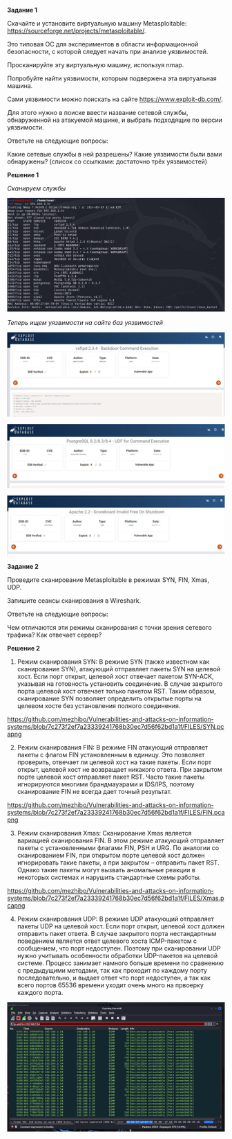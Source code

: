 **Задание 1**

Скачайте и установите виртуальную машину Metasploitable: https://sourceforge.net/projects/metasploitable/.

Это типовая ОС для экспериментов в области информационной безопасности, с которой следует начать при анализе уязвимостей.

Просканируйте эту виртуальную машину, используя nmap.

Попробуйте найти уязвимости, которым подвержена эта виртуальная машина.

Сами уязвимости можно поискать на сайте https://www.exploit-db.com/.

Для этого нужно в поиске ввести название сетевой службы, обнаруженной на атакуемой машине, и выбрать подходящие по версии уязвимости.

Ответьте на следующие вопросы:

Какие сетевые службы в ней разрешены?
Какие уязвимости были вами обнаружены? (список со ссылками: достаточно трёх уязвимостей)



**Решение 1**

*Сканируем службы*

![alt text](https://github.com/mezhibo/Vulnerabilities-and-attacks-on-information-systems/blob/d15cfd51957c25ace85af9ff158a3a5bf97466fb/IMG/1.jpg)

*Теперь ищем уязвимости на сайте баз уязвимостей*

![alt text](https://github.com/mezhibo/Vulnerabilities-and-attacks-on-information-systems/blob/d15cfd51957c25ace85af9ff158a3a5bf97466fb/IMG/2.jpg)

![alt text](https://github.com/mezhibo/Vulnerabilities-and-attacks-on-information-systems/blob/d15cfd51957c25ace85af9ff158a3a5bf97466fb/IMG/3.jpg)

![alt text](https://github.com/mezhibo/Vulnerabilities-and-attacks-on-information-systems/blob/d15cfd51957c25ace85af9ff158a3a5bf97466fb/IMG/4.jpg)




**Задание 2**

Проведите сканирование Metasploitable в режимах SYN, FIN, Xmas, UDP.

Запишите сеансы сканирования в Wireshark.

Ответьте на следующие вопросы:

Чем отличаются эти режимы сканирования с точки зрения сетевого трафика?
Как отвечает сервер?



**Решение 2**

1. Режим сканирования SYN:
В режиме SYN (также известном как сканирование SYN), атакующий отправляет пакеты SYN на целевой хост. Если порт открыт, целевой хост отвечает пакетом SYN-ACK, указывая на готовность установить соединение. В случае закрытого порта целевой хост отвечает только пакетом RST. Таким образом, сканирование SYN позволяет определить открытые порты на целевом хосте без установления полного соединения.

https://github.com/mezhibo/Vulnerabilities-and-attacks-on-information-systems/blob/7c273f2ef7a23339241768b30ec7d56f62bd1a1f/FILES/SYN.pcapng


2. Режим сканирования FIN:
В режиме FIN атакующий отправляет пакеты с флагом FIN установленным в единицу. Это позволяет проверить, отвечает ли целевой хост на такие пакеты. Если порт открыт, целевой хост не возвращает никакого ответа. При закрытом порте целевой хост отправляет пакет RST. Часто такие пакеты игнорируются многими брандмауэрами и IDS/IPS, поэтому сканирование FIN не всегда дает точный результат.

https://github.com/mezhibo/Vulnerabilities-and-attacks-on-information-systems/blob/7c273f2ef7a23339241768b30ec7d56f62bd1a1f/FILES/FIN.pcapng


3. Режим сканирования Xmas:
Сканирование Xmas является вариацией сканирования FIN. В этом режиме атакующий отправляет пакеты с установленными флагами FIN, PSH и URG. По аналогии со сканированием FIN, при открытом порте целевой хост должен игнорировать такие пакеты, а при закрытом – отправить пакет RST. Однако такие пакеты могут вызвать аномальные реакции в некоторых системах и нарушить стандартные схемы работы.

https://github.com/mezhibo/Vulnerabilities-and-attacks-on-information-systems/blob/7c273f2ef7a23339241768b30ec7d56f62bd1a1f/FILES/Xmas.pcapng


4. Режим сканирования UDP:
В режиме UDP атакующий отправляет пакеты UDP на целевой хост. Если порт открыт, целевой хост должен отправить пакет ответа. В случае закрытого порта нестандартным поведением является ответ целевого хоста ICMP-пакетом с сообщением, что порт недоступен. Поэтому при сканировании UDP нужно учитывать особенности обработки UDP-пакетов на целевой системе. Процесс занимает намного больше времени по сравнению с предыдущими методами, так как проходит по каждому порту последовательно, и выдает ответ что порт недоступен, а так как всего портов 65536 времени уходит очень много на првоерку каждого порта.

![alt text](https://github.com/mezhibo/Vulnerabilities-and-attacks-on-information-systems/blob/a81661fc2231d88545bd915c64329920ad4607a6/IMG/5.jpg)
